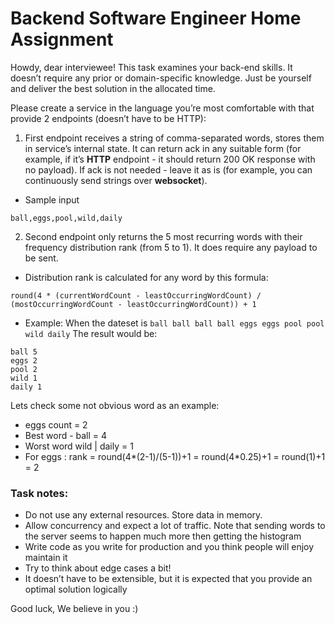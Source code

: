 # Backend Software Engineer Home Assignment
Howdy, dear interviewee!
This task examines your back-end skills. It doesn’t require any prior or domain-specific knowledge. Just be yourself and deliver the best solution
in the allocated time.

Please create a service in the language you’re most comfortable with that provide 2 endpoints (doesn’t have to be HTTP):
1. First endpoint receives a string of comma-separated words, stores them in service’s internal state. It can return ack in any suitable form
(for example, if it’s **HTTP** endpoint - it should return 200 OK response with no payload). If ack is not needed - leave it as is (for example,
you can continuously send strings over **websocket**).
* Sample input

```text
ball,eggs,pool,wild,daily
```

2. Second endpoint only returns the 5 most recurring words with their frequency distribution rank (from 5 to 1). It does require any
payload to be sent.
* Distribution rank is calculated for any word by this formula:


```
round(4 * (currentWordCount - leastOccurringWordCount) / (mostOccurringWordCount - leastOccurringWordCount)) + 1
``` 

* Example:
When the dateset is `ball ball ball ball eggs eggs pool pool wild daily`
The result would be:

```text
ball 5
eggs 2
pool 2
wild 1
daily 1
```

Lets check some not obvious word as an example:
* eggs count = 2
* Best word - ball = 4
* Worst word wild | daily = 1
* For eggs : rank = round(4*(2-1)/(5-1))+1 = round(4*0.25)+1 = round(1)+1 = 2

### Task notes:
* Do not use any external resources. Store data in memory.
* Allow concurrency and expect a lot of traffic. Note that sending words to the server seems to happen much more then getting the
histogram
* Write code as you write for production and you think people will enjoy maintain it
* Try to think about edge cases a bit!
* It doesn’t have to be extensible, but it is expected that you provide an optimal solution logically
 
Good luck,
We believe in you :)
